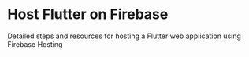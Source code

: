 # Host Flutter on Firebase

Detailed steps and resources for hosting a Flutter web application using Firebase Hosting
